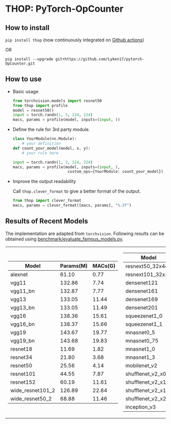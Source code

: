 # THOP: PyTorch-OpCounter

## How to install

`pip install thop` (now continuously integrated on [Github actions](https://github.com/features/actions))

OR

`pip install --upgrade git+https://github.com/Lyken17/pytorch-OpCounter.git`

## How to use

- Basic usage

    ```python
    from torchvision.models import resnet50
    from thop import profile
    model = resnet50()
    input = torch.randn(1, 3, 224, 224)
    macs, params = profile(model, inputs=(input, ))
    ```

- Define the rule for 3rd party module.

    ```python
    class YourModule(nn.Module):
        # your definition
    def count_your_model(model, x, y):
        # your rule here

    input = torch.randn(1, 3, 224, 224)
    macs, params = profile(model, inputs=(input, ),
                            custom_ops={YourModule: count_your_model})
    ```

- Improve the output readability

    Call `thop.clever_format` to give a better format of the output.

    ```python
    from thop import clever_format
    macs, params = clever_format([macs, params], "%.3f")
    ```

## Results of Recent Models

The implementation are adapted from `torchvision`. Following results can be obtained using [benchmark/evaluate_famous_models.py](benchmark/evaluate_famous_models.py).

<p align="center">
<table>
<tr>
<td>

| Model            | Params(M) | MACs(G) |
| ---------------- | --------- | ------- |
| alexnet          | 61.10     | 0.77    |
| vgg11            | 132.86    | 7.74    |
| vgg11_bn         | 132.87    | 7.77    |
| vgg13            | 133.05    | 11.44   |
| vgg13_bn         | 133.05    | 11.49   |
| vgg16            | 138.36    | 15.61   |
| vgg16_bn         | 138.37    | 15.66   |
| vgg19            | 143.67    | 19.77   |
| vgg19_bn         | 143.68    | 19.83   |
| resnet18         | 11.69     | 1.82    |
| resnet34         | 21.80     | 3.68    |
| resnet50         | 25.56     | 4.14    |
| resnet101        | 44.55     | 7.87    |
| resnet152        | 60.19     | 11.61   |
| wide_resnet101_2 | 126.89    | 22.84   |
| wide_resnet50_2  | 68.88     | 11.46   |

</td>
<td>

| Model              | Params(M) | MACs(G) |
| ------------------ | --------- | ------- |
| resnext50_32x4d    | 25.03     | 4.29    |
| resnext101_32x8d   | 88.79     | 16.54   |
| densenet121        | 7.98      | 2.90    |
| densenet161        | 28.68     | 7.85    |
| densenet169        | 14.15     | 3.44    |
| densenet201        | 20.01     | 4.39    |
| squeezenet1_0      | 1.25      | 0.82    |
| squeezenet1_1      | 1.24      | 0.35    |
| mnasnet0_5         | 2.22      | 0.14    |
| mnasnet0_75        | 3.17      | 0.24    |
| mnasnet1_0         | 4.38      | 0.34    |
| mnasnet1_3         | 6.28      | 0.53    |
| mobilenet_v2       | 3.50      | 0.33    |
| shufflenet_v2_x0_5 | 1.37      | 0.05    |
| shufflenet_v2_x1_0 | 2.28      | 0.15    |
| shufflenet_v2_x1_5 | 3.50      | 0.31    |
| shufflenet_v2_x2_0 | 7.39      | 0.60    |
| inception_v3       | 27.16     | 5.75    |

</td>
</tr>
</p>
